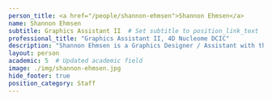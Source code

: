 ```yaml
---
person_title: <a href="/people/shannon-ehmsen">Shannon Ehmsen</a>
name: Shannon Ehmsen
subtitle: Graphics Assistant II  # Set subtitle to position_link_text
professional_title: "Graphics Assistant II, 4D Nucleome DCIC"
description: "Shannon Ehmsen is a Graphics Designer / Assistant with the 4D Nucleome Data Coordination and Integration Center and Park Lab's Clinical Genome Analysis Platform (CGAP). She recently graduated with a Bachelor in Fine Arts in Studio Art from Northeastern University and the School of the Museum of Fine Arts at Tufts University in 2019 and started at the Park Lab soon after."
layout: person
academic: 5  # Updated academic field
image: ./img/shannon-ehmsen.jpg
hide_footer: true
position_category: Staff
---
```

